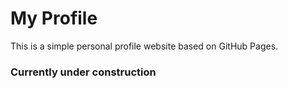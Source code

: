 # My Profile

This is a simple personal profile website based on GitHub Pages.

### Currently under construction
